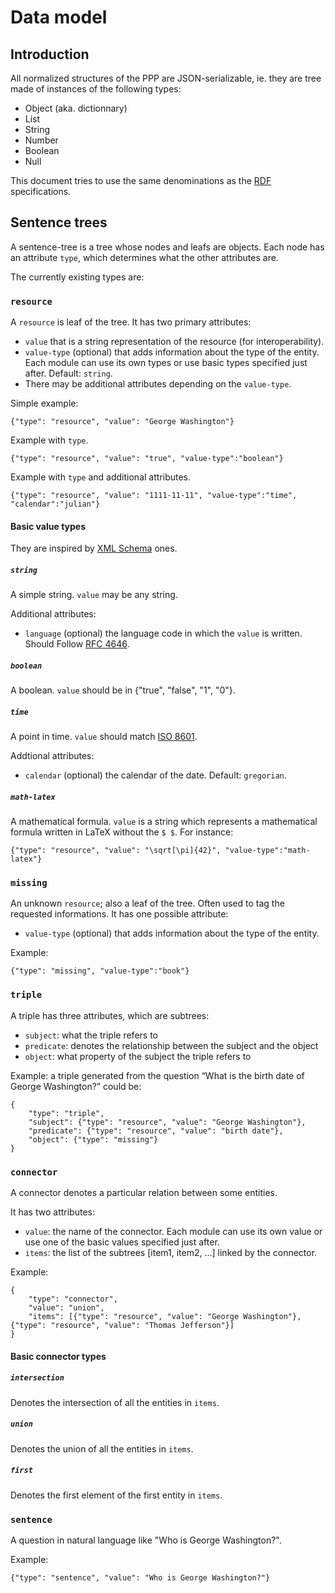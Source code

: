 # Data model

## Introduction

All normalized structures of the PPP are JSON-serializable, ie. they are
tree made of instances of the following types:

* Object (aka. dictionnary)
* List
* String
* Number
* Boolean
* Null

This document tries to use the same denominations as the
[RDF](http://www.w3.org/RDF/) specifications.


## Sentence trees

A sentence-tree is a tree whose nodes and leafs are objects.
Each node has an attribute `type`, which determines what the other
attributes are.

The currently existing types are:

### `resource`
A `resource` is leaf of the tree. It has two primary attributes:
* `value` that is a string representation of the resource (for interoperability).
* `value-type` (optional) that adds information about the type of the entity. Each module can use its own types or use basic types specified just after. Default: `string`.
* There may be additional attributes depending on the `value-type`.

Simple example:
```
{"type": "resource", "value": "George Washington"}
```

Example with `type`.
```
{"type": "resource", "value": "true", "value-type":"boolean"}
```

Example with `type` and additional attributes.
```
{"type": "resource", "value": "1111-11-11", "value-type":"time", "calendar":"julian"}
```

#### Basic value types
They are inspired by [XML Schema](http://www.w3.org/TR/xmlschema-2/#built-in-datatypes) ones.

##### `string`
A simple string. `value` may be any string.

Additional attributes:
* `language` (optional) the language code in which the `value` is written. Should Follow [RFC 4646](http://tools.ietf.org/html/rfc4646).

##### `boolean`
A boolean. `value` should be in {"true", "false", "1", "0"}.

##### `time`
A point in time. `value` should match [ISO 8601](http://www.iso.org/iso/fr/home/standards/iso8601.htm).

Addtional attributes:
* `calendar` (optional) the calendar of the date. Default: `gregorian`.

##### `math-latex`

A mathematical formula. `value` is a string  which represents a mathematical formula written in LaTeX without the `$ $`. For instance:

```
{"type": "resource", "value": "\sqrt[\pi]{42}", "value-type":"math-latex"}
```

### `missing`

An unknown `resource`; also a leaf of the tree.
Often used to tag the requested informations. It has one possible attribute:
* `value-type` (optional) that adds information about the type of the entity.

Example:

```
{"type": "missing", "value-type":"book"}
```

### `triple`

A triple has three attributes, which are subtrees:

* `subject`: what the triple refers to
* `predicate`: denotes the relationship between the subject and the
  object
* `object`: what property of the subject the triple refers to

Example: a triple generated from the question “What is the birth date
of George Washington?” could be:

```
{
	"type": "triple",
	"subject": {"type": "resource", "value": "George Washington"},
	"predicate": {"type": "resource", "value": "birth date"},
	"object": {"type": "missing"}
}
```

### `connector`

A connector denotes a particular relation between some entities.

It has two attributes:
* `value`: the name of the connector. Each module can use its own value or use one of the basic values specified just after.
* `items`: the list of the subtrees [item1, item2, …] linked by the connector.

Example:
```
{
	"type": "connector",
	"value": "union",
	"items": [{"type": "resource", "value": "George Washington"}, {"type": "resource", "value": "Thomas Jefferson"}]
}
```

#### Basic connector types

##### `intersection`

Denotes the intersection of all the entities in `items`.

##### `union`

Denotes the union of all the entities in `items`.

##### `first`

Denotes the first element of the first entity in `items`.

### `sentence`

A question in natural language like "Who is George Washington?".

Example:

```
{"type": "sentence", "value": "Who is George Washington?"}
```
